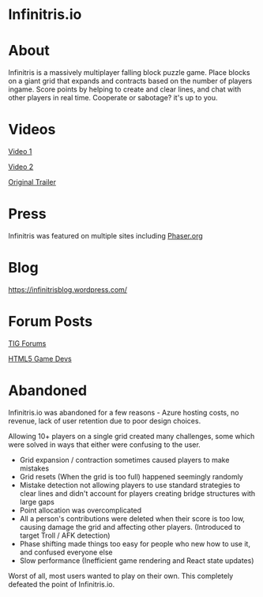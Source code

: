 # Infinitris.io

# About
Infinitris is a massively multiplayer falling block puzzle game. Place blocks on a giant grid that expands and contracts based on the number of players ingame. Score points by helping to create and clear lines, and chat with other players in real time. Cooperate or sabotage? it's up to you.

# Videos
[Video 1](https://www.youtube.com/watch?v=UlEmAAaxA00)

[Video 2](https://www.youtube.com/watch?v=EM9FBBvJflg)

[Original Trailer](https://www.youtube.com/watch?v=1srCc4m7tgs)

# Press
Infinitris was featured on multiple sites including [Phaser.org](https://phaser.io/news/2017/06/infinitris)

# Blog
https://infinitrisblog.wordpress.com/

# Forum Posts
[TIG Forums](https://forums.tigsource.com/index.php?topic=59335)

[HTML5 Game Devs](http://www.html5gamedevs.com/topic/27504-phaser-infinitrisio/)

# Abandoned
Infinitris.io was abandoned for a few reasons - Azure hosting costs, no revenue, lack of user retention due to poor design choices.

Allowing 10+ players on a single grid created many challenges, some which were solved in ways that either were confusing to the user.

* Grid expansion / contraction sometimes caused players to make mistakes
* Grid resets (When the grid is too full) happened seemingly randomly
* Mistake detection not allowing players to use standard strategies to clear lines and didn't account for players creating bridge structures with large gaps
* Point allocation was overcomplicated
* All a person's contributions were deleted when their score is too low, causing damage the grid and affecting other players. (Introduced to target Troll / AFK detection)
* Phase shifting made things too easy for people who new how to use it, and confused everyone else
* Slow performance (Inefficient game rendering and React state updates)

Worst of all, most users wanted to play on their own. This completely defeated the point of Infinitris.io.

